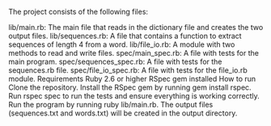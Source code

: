 The project consists of the following files:

lib/main.rb: The main file that reads in the dictionary file and creates the two output files.
lib/sequences.rb: A file that contains a function to extract sequences of length 4 from a word.
lib/file_io.rb: A module with two methods to read and write files.
spec/main_spec.rb: A file with tests for the main program.
spec/sequences_spec.rb: A file with tests for the sequences.rb file.
spec/file_io_spec.rb: A file with tests for the file_io.rb module.
Requirements
Ruby 2.6 or higher
RSpec gem installed
How to run
Clone the repository.
Install the RSpec gem by running gem install rspec.
Run rspec spec to run the tests and ensure everything is working correctly.
Run the program by running ruby lib/main.rb. The output files (sequences.txt and words.txt) will be created in the output directory.
